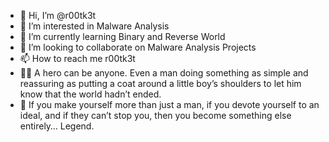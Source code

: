 - 👋 Hi, I’m @r00tk3t
- 👀 I’m interested in Malware Analysis
- 🌱 I’m currently learning Binary and Reverse World
- 💞️ I’m looking to collaborate on Malware Analysis Projects
- 📫 How to reach me r00tk3t
- 🦸‍♂️ A hero can be anyone. Even a man doing something as simple and reassuring as putting a coat around a little boy’s shoulders to let him know that the world hadn’t ended.
- 🦇 If you make yourself more than just a man, if you devote yourself to an ideal, and if they can’t stop you, then you become something else entirely… Legend.
<!---
r00tk3t/r00tk3t is a ✨ special ✨ repository because its `README.md` (this file) appears on your GitHub profile.
You can click the Preview link to take a look at your changes.
--->
